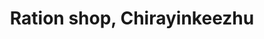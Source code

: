 ---
title: "Ration shop, Chirayinkeezhu"
url: /attingal/ration-shop-chirayinkeezhu/
shop: convenience
---